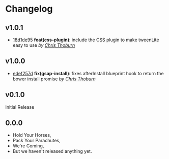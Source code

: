 Changelog
=========

## v1.0.1

- [18d1de95](https://github.com/runspired/ember-tweenlite/commit/18d1de955bc00fce4fd7d6b2e64b6d55c364b359) **feat(css-plugin)**: include the CSS plugin to make tweenLite easy to use *by [Chris Thoburn](https://github.com/runspired)*

## v1.0.0

- [edef257d](https://github.com/runspired/ember-tweenlite/commit/edef257d9f673045c06ea231aaf7c8612c96fa27) **fix(gsap-install)**: fixes afterInstall blueprint hook to return the bower install promise *by [Chris Thoburn](https://github.com/runspired)*

## v0.1.0

Initial Release

## 0.0.0

- Hold Your Horses,
- Pack Your Parachutes,
- We're Coming,
- But we haven't released anything yet.
